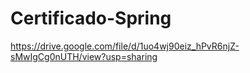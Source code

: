 # Certificado-Spring
https://drive.google.com/file/d/1uo4wj90eiz_hPvR6njZ-sMwIgCg0nUTH/view?usp=sharing
